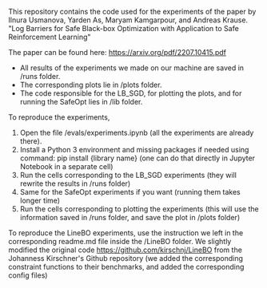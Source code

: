 This repository contains the code used for the experiments of the paper by Ilnura Usmanova, Yarden As, Maryam Kamgarpour, and Andreas Krause.
"Log Barriers for Safe Black-box Optimization with Application to Safe Reinforcement Learning"

The paper can be found here: https://arxiv.org/pdf/2207.10415.pdf

- All results of the experiments we made on our machine are saved in /runs folder. 
- The corresponding plots lie in /plots folder. 
- The code responsible for the LB_SGD, for plotting the plots, and for running the SafeOpt lies in /lib folder.

To reproduce the experiments,

1. Open the file /evals/experiments.ipynb (all the experiments are already there). 
2. Install a Python 3 environment and missing packages if needed using command: 
    pip install {library name} 
    (one can do that directly in Jupyter Notebook in a separate cell)
3. Run the cells corresponding to the LB_SGD experiments (they will rewrite the results in /runs folder)
4. Same for the SafeOpt experiments if you want (running them takes longer time)
5. Run the cells corresponding to plotting the experiments (this will use the information saved in /runs folder, and save the plot in /plots folder)

To reproduce the LineBO experiments, use the instruction we left in the corresponding readme.md file inside the /LineBO folder. We slightly modified the original code https://github.com/kirschnj/LineBO from the Johanness Kirschner's Github repository (we added the corresponding constraint functions to their benchmarks, and added the corresponding config files)